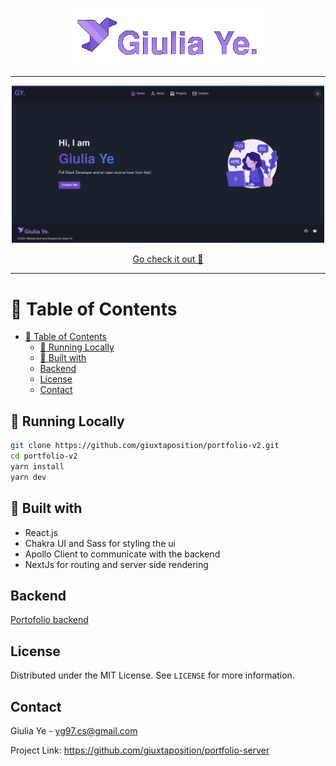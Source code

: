 <p align="center">
   <img src="./.github/images/logo.png"/>
</p>

---

<p align="center">
   <img src="./.github/images/homepage.png" width="500"/>
</p>

<p align="center">
<a href='https://giuxtaposition.tech/'>Go check it out 🎉</a>
</p>

---

# :pushpin: Table of Contents

- [:pushpin: Table of Contents](#pushpin-table-of-contents)
  - [:construction_worker: Running Locally](#construction_worker-running-locally)
  - [:wrench: Built with](#wrench-built-with)
  - [Backend](#backend)
  - [License](#license)
  - [Contact](#contact)

## :construction_worker: Running Locally

``` bash
git clone https://github.com/giuxtaposition/portfolio-v2.git
cd portfolio-v2
yarn install
yarn dev
```

## :wrench: Built with

- React.js
- Chakra UI and Sass for styling the ui
- Apollo Client to communicate with the backend
- NextJs for routing and server side rendering

## Backend

[Portofolio backend](https://github.com/giuxtaposition/portfolio-server)

## License

Distributed under the MIT License. See `LICENSE` for more information.

## Contact

Giulia Ye - yg97.cs@gmail.com

Project Link: https://github.com/giuxtaposition/portfolio-server
